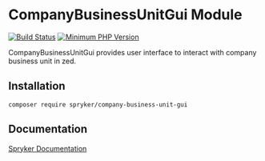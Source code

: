 # CompanyBusinessUnitGui Module
[![Build Status](https://travis-ci.org/spryker/company-business-unit-gui.svg)](https://travis-ci.org/spryker/company-business-unit-gui)
[![Minimum PHP Version](https://img.shields.io/badge/php-%3E%3D%207.2-8892BF.svg)](https://php.net/)

CompanyBusinessUnitGui provides user interface to interact with company business unit in zed.

## Installation

```
composer require spryker/company-business-unit-gui
```

## Documentation

[Spryker Documentation](https://academy.spryker.com/developing_with_spryker/module_guide/modules.html)
